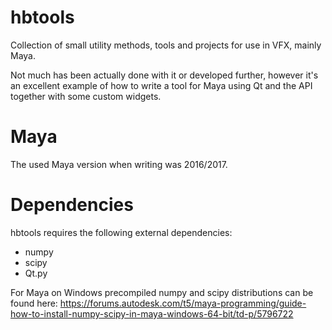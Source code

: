 # hbtools
Collection of small utility methods, tools and projects for use in VFX, mainly Maya.

Not much has been actually done with it or developed further, however it's an excellent example
of how to write a tool for Maya using Qt and the API together with some custom widgets.

# Maya
The used Maya version when writing was 2016/2017.

# Dependencies
hbtools requires the following external dependencies:

- numpy
- scipy
- Qt.py

For Maya on Windows precompiled numpy and scipy distributions can be found here:
https://forums.autodesk.com/t5/maya-programming/guide-how-to-install-numpy-scipy-in-maya-windows-64-bit/td-p/5796722
